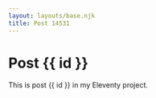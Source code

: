 ```yaml
---
layout: layouts/base.njk
title: Post 14531
---
```


# Post {{ id }}

This is post {{ id }} in my Eleventy project.
